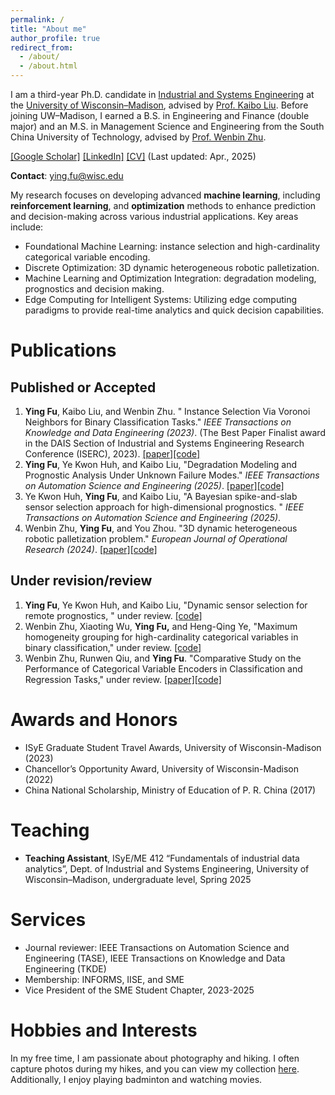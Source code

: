 ```yaml
---
permalink: /
title: "About me"
author_profile: true
redirect_from: 
  - /about/
  - /about.html
---
```


I am a third-year Ph.D. candidate in [Industrial and Systems Engineering](https://engineering.wisc.edu/departments/industrial-systems-engineering/) at the [University of Wisconsin–Madison](https://www.wisc.edu/), advised by [Prof. Kaibo Liu](https://kaibo.ie.wisc.edu/). Before joining UW–Madison, I earned a B.S. in Engineering and Finance (double major) and an M.S. in Management Science and Engineering from the South China University of Technology, advised by [Prof. Wenbin Zhu](https://scholar.google.com/citations?hl=en&user=dnmQM1YAAAAJ&view_op=list_works&sortby=pubdate).

[[Google Scholar]](https://scholar.google.com/citations?hl=en&user=Rm9d2l0AAAAJ) [[LinkedIn]](https://www.linkedin.com/in/ying-fu-302013252/) [[CV]](https://yingfuu.github.io//resume/Resume.pdf) (Last updated: Apr., 2025)

**Contact**: [ying.fu@wisc.edu](ying.fu@wisc.edu)

My research focuses on developing advanced **machine learning**, including **reinforcement learning**, and **optimization** methods to enhance prediction and decision-making across various industrial applications. Key areas include:

- Foundational Machine Learning: instance selection and high-cardinality categorical variable encoding.
- Discrete Optimization: 3D dynamic heterogeneous robotic palletization.
- Machine Learning and Optimization Integration: degradation modeling, prognostics and decision making.
- Edge Computing for Intelligent Systems: Utilizing edge computing paradigms to provide real-time analytics and quick decision capabilities.

# Publications

## Published or Accepted

1. **Ying Fu**, Kaibo Liu, and Wenbin Zhu.  " Instance Selection Via Voronoi Neighbors for Binary Classification Tasks." *IEEE Transactions on Knowledge and Data Engineering (2023)*. (The Best Paper Finalist award in the DAIS Section of Industrial and Systems Engineering Research Conference (ISERC), 2023). [[paper]](https://www.computer.org/csdl/journal/tk/2024/08/10313971/1RVV9fLvjAA)[[code]](https://github.com/ProfZHUWB/PDOC-V)
1. **Ying Fu**, Ye Kwon Huh, and Kaibo Liu, "Degradation Modeling and Prognostic Analysis Under Unknown Failure Modes." *IEEE Transactions on Automation Science and Engineering (2025)*. [[paper]](https://arxiv.org/abs/2402.19294)[[code]](https://github.com/YingFuu/ProgUnknownFMs)
1. Ye Kwon Huh, **Ying Fu**, and Kaibo Liu, "A Bayesian spike-and-slab sensor selection approach for high-dimensional prognostics. " *IEEE Transactions on Automation Science and Engineering (2025)*.
1. Wenbin Zhu, **Ying Fu**, and You Zhou. "3D dynamic heterogeneous robotic palletization problem." *European Journal of Operational Research (2024)*. [[paper]](https://www.sciencedirect.com/science/article/pii/S0377221724000985)[[code]](https://github.com/ProfZHUWB/3DORP)

## Under revision/review

1. **Ying Fu**, Ye Kwon Huh, and Kaibo Liu, "Dynamic sensor selection for remote prognostics, " under review. [[code]](https://github.com/YingFuu/DSS4RemotePrognostic)
3. Wenbin Zhu, Xiaoting Wu, **Ying Fu,** and Heng-Qing Ye, "Maximum homogeneity grouping for high-cardinality categorical variables in binary classification," under review. [[code]](https://github.com/ProfZHUWB/MHG)
4. Wenbin Zhu, Runwen Qiu, and **Ying Fu**. "Comparative Study on the Performance of Categorical Variable Encoders in Classification and Regression Tasks," under review. [[paper]](https://arxiv.org/abs/2401.09682)[[code]](https://github.com/QiuRunwen/CategoryEncoderComparison)

# Awards and Honors

- ISyE Graduate Student Travel Awards, University of Wisconsin-Madison (2023)
- Chancellor’s Opportunity Award, University of Wisconsin-Madison (2022)
- China National Scholarship, Ministry of Education of P. R. China (2017)

# Teaching

- **Teaching Assistant**, ISyE/ME 412 “Fundamentals of industrial data analytics”, Dept. of Industrial and Systems Engineering, University of Wisconsin–Madison, undergraduate level, Spring 2025

# Services

- Journal reviewer: IEEE Transactions on Automation Science and Engineering (TASE), IEEE Transactions on Knowledge and Data Engineering (TKDE)
- Membership: INFORMS, IISE, and SME
- Vice President of the SME Student Chapter, 2023-2025

# Hobbies and Interests

In my free time, I am passionate about photography and hiking. I often capture photos during my hikes, and you can view my collection [here](https://www.flickr.com/photos/202095814@N04). Additionally, I enjoy playing badminton and watching movies.

